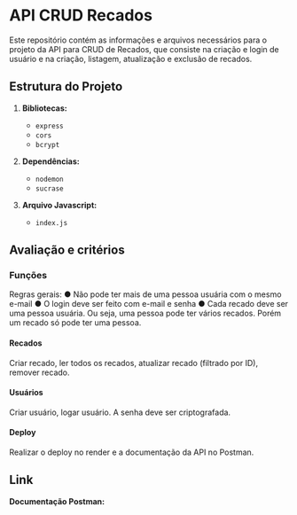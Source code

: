 # API CRUD Recados

Este repositório contém as informações e arquivos necessários para o projeto da API para CRUD de Recados, que consiste na criação e login de usuário e na criação, listagem, atualização e exclusão de recados.

## Estrutura do Projeto

1. **Bibliotecas:**
    - `express`
    - `cors`
    - `bcrypt`

2. **Dependências:**
    - `nodemon`
    - `sucrase`

3. **Arquivo Javascript:**
    - `index.js`

## Avaliação e critérios

### Funções
Regras gerais:
    ● Não pode ter mais de uma pessoa usuária com o mesmo e-mail
    ● O login deve ser feito com e-mail e senha
    ● Cada recado deve ser uma pessoa usuária. Ou seja, uma pessoa pode ter vários recados. Porém um recado só pode ter uma pessoa.

#### Recados
Criar recado, ler todos os recados, atualizar recado (filtrado por ID), remover recado.   

#### Usuários
Criar usuário, logar usuário. A senha deve ser criptografada.

#### Deploy
Realizar o deploy no render e a documentação da API no Postman.

## Link

**Documentação Postman:**   
